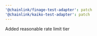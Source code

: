 ```yaml
---
'@chainlink/finage-test-adapter': patch
'@chainlink/kaiko-test-adapter': patch
---
```


Added reasonable rate limit tier
